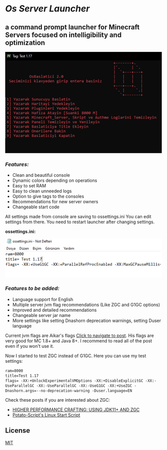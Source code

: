 # ***Os Server Launcher***
## a command prompt launcher for Minecraft Servers focused on intelligibility and optimization

![PreviewSSFromTheConsole](readmeAssets/preview.png)

### ***Features:***
- Clean and beautiful console
- Dynamic colors depending on operations
- Easy to set RAM
- Easy to clean unneeded logs
- Option to give tags to the consoles
- Recommendations for new server owners
- Changeable start code

All settings made from console are saving to ossettings.ini
You can edit settings from there. You need to restart launcher after changing settings.

**ossettings.ini:**

![PreviewSSOfTheOsSettings](readmeAssets/settings.png)

### ***Features to be added:***
- Language support for English
- Multiple server jvm flag recommendations (Like ZGC and G1GC options)
- Improved and detailed recommendations
- Changeable server jar name
- More settings like setting Dnashorn deprecation warnings, setting Duser language



Current jvm flags are Aikar's flags [Click to navigate to post](https://aikar.co/2018/07/02/tuning-the-jvm-g1gc-garbage-collector-flags-for-minecraft/). His flags are very good for MC 1.8+ and Java 8+. I recommend to read all of the post even if you won't use it.

Now I started to test ZGC instead of G1GC. Here you can use my test settings:
```
ram=8000
title=Test 1.17
flags= -XX:+UnlockExperimentalVMOptions -XX:+DisableExplicitGC -XX:-UseParallelGC -XX:-UseParallelGC -XX:-UseG1GC -XX:+UseZGC -Dnashorn.args=--no-deprecation-warning -Duser.language=EN
```

Check these posts if you are interested about ZGC:
* [HIGHER PERFORMANCE CRAFTING: USING JDK11+ AND ZGC](https://github.com/krusic22/Potato-Scripts/blob/master/Linux_StartScript.sh)
* [Potato-Script's Linux Start Script](https://github.com/krusic22/Potato-Scripts/blob/master/Linux_StartScript.sh)

## License
[MIT](https://choosealicense.com/licenses/mit/)